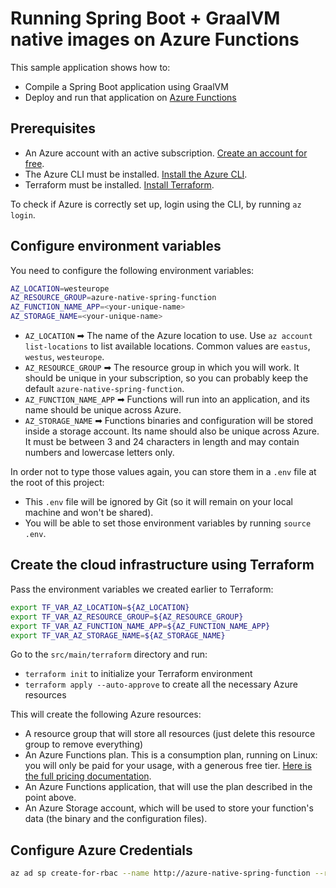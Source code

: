 # Running Spring Boot + GraalVM native images on Azure Functions

This sample application shows how to:

- Compile a Spring Boot application using GraalVM
- Deploy and run that application on [Azure Functions](https://docs.microsoft.com/en-us/azure/azure-functions/?WT.mc_id=github-social-judubois)

## Prerequisites

- An Azure account with an active subscription. [Create an account for free](https://azure.microsoft.com/en-us/free/?WT.mc_id=github-social-judubois).
- The Azure CLI must be installed. [Install the Azure CLI](https://docs.microsoft.com/en-us/cli/azure/install-azure-cli/?WT.mc_id=github-social-judubois).
- Terraform must be installed. [Install Terraform](https://www.terraform.io/).

To check if Azure is correctly set up, login using the CLI, by running `az login`.

## Configure environment variables

You need to configure the following environment variables:

```bash
AZ_LOCATION=westeurope
AZ_RESOURCE_GROUP=azure-native-spring-function
AZ_FUNCTION_NAME_APP=<your-unique-name>
AZ_STORAGE_NAME=<your-unique-name>
```

- `AZ_LOCATION` ➡ The name of the Azure location to use. Use `az account list-locations` to list available locations. Common values are `eastus`, `westus`, `westeurope`.
- `AZ_RESOURCE_GROUP` ➡ The resource group in which you will work. It should be unique in your subscription, so you can probably keep the default `azure-native-spring-function`.
- `AZ_FUNCTION_NAME_APP` ➡ Functions will run into an application, and its name should be unique across Azure.
- `AZ_STORAGE_NAME` ➡ Functions binaries and configuration will be stored inside a storage account. Its name should also be unique across Azure. It must be between 3 and 24 characters in length and may contain numbers and lowercase letters only.

In order not to type those values again, you can store them in a `.env` file at the root of this project:

- This `.env` file will be ignored by Git (so it will remain on your local machine and won't be shared).
- You will be able to set those environment variables by running `source .env`.

## Create the cloud infrastructure using Terraform

Pass the environment variables we created earlier to Terraform:

```bash
export TF_VAR_AZ_LOCATION=${AZ_LOCATION}
export TF_VAR_AZ_RESOURCE_GROUP=${AZ_RESOURCE_GROUP}
export TF_VAR_AZ_FUNCTION_NAME_APP=${AZ_FUNCTION_NAME_APP}
export TF_VAR_AZ_STORAGE_NAME=${AZ_STORAGE_NAME}
```

Go to the `src/main/terraform` directory and run:

- `terraform init` to initialize your Terraform environment
- `terraform apply --auto-approve` to create all the necessary Azure resources

This will create the following Azure resources:

- A resource group that will store all resources (just delete this resource group to remove everything)
- An Azure Functions plan. This is a consumption plan, running on Linux: you will only be paid for your usage, with a generous free tier.
[Here is the full pricing documentation](https://azure.microsoft.com/en-us/pricing/details/functions/?WT.mc_id=github-social-judubois).
- An Azure Functions application, that will use the plan described in the point above.
- An Azure Storage account, which will be used to store your function's data (the binary and the configuration files).

## Configure Azure Credentials

```bash
az ad sp create-for-rbac --name http://azure-native-spring-function --role contributor --scopes /subscriptions/10494bac-4dc9-4f66-9563-996f688d9c6c/resourceGroups/azure-native-spring-function --sdk-auth
```
